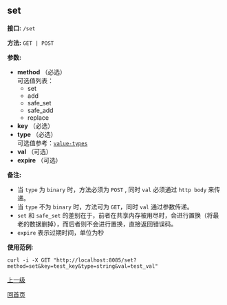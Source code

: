 set
----------

**接口:** `/set`

**方法:** `GET | POST`

**参数:** 

*  **method** （必选）  
可选值列表：
	* set
	* add
	* safe_set
	* safe_add
	* replace
*  **key** （必选）
*  **type** （必选）  
可选值参考：[`value-types`](types.md)
*  **val** （可选）
*  **expire** （可选）

**备注:**

* 当 `type` 为 `binary` 时，方法必须为 `POST` , 同时 `val` 必须通过 `http body` 来传递。
* 当 `type` 不为 `binary` 时，方法可为 `GET`，同时 `val` 通过参数传递。
* `set` 和 `safe_set` 的差别在于，前者在共享内存被用尽时，会进行置换（将最老的数据删掉），而后者则不会进行置换，直接返回错误码。
* `expire` 表示过期时间，单位为秒

**使用范例:**

    curl -i -X GET "http://localhost:8085/set?method=set&key=test_key&type=string&val=test_val"

[上一级](../hustdict.md)

[回首页](../../index.md)